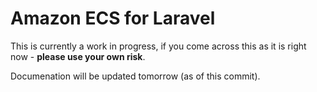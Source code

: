 # Amazon ECS for Laravel

This is currently a work in progress, if you come across this as it is right now - **please use your own risk**.

Documenation will be updated tomorrow (as of this commit).